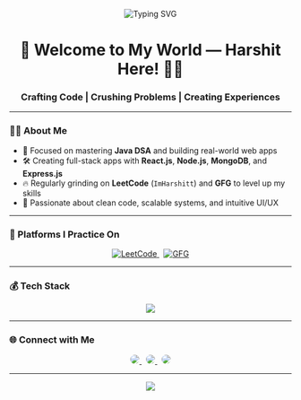 
<!-- Banner Typing Effect -->
<p align="center">
  <img src="https://readme-typing-svg.demolab.com?font=Fira+Code&weight=600&size=26&pause=1000&color=00ff7f&center=true&vCenter=true&width=1000&lines=Hey+%F0%9F%91%8B%2C+I'm+Harshit!;Java+DSA+%F0%9F%92%BB+%7C+MERN+Stack+Dev+%F0%9F%8C%90;React.js+%7C+Node.js+%7C+Problem+Solver+%E2%9A%99%EF%B8%8F" alt="Typing SVG" />
</p>

<!-- Header -->
<h1 align="center">🚀 Welcome to My World — Harshit Here! 👨‍💻</h1>
<h3 align="center">Crafting Code | Crushing Problems | Creating Experiences</h3>

---

### 👨‍💻 About Me

- 🎯 Focused on mastering **Java DSA** and building real-world web apps
- 🛠️ Creating full-stack apps with **React.js**, **Node.js**, **MongoDB**, and **Express.js**
- 🔥 Regularly grinding on **LeetCode** (`ImHarshitt`) and **GFG** to level up my skills
- 🧠 Passionate about clean code, scalable systems, and intuitive UI/UX

---

### 🧠 Platforms I Practice On

<p align="center">
  <a href="https://leetcode.com/ImHarshitt" target="_blank">
    <img src="https://img.shields.io/badge/LeetCode-FFA116?style=for-the-badge&logo=leetcode&logoColor=black" alt="LeetCode"/>
  </a>
  &nbsp;
  <a href="https://www.geeksforgeeks.org/user/harshitslkk/" target="_blank">
    <img src="https://img.shields.io/badge/GFG-2F8D46?style=for-the-badge&logo=geeksforgeeks&logoColor=white" alt="GFG"/>
  </a>
</p>

---

### 💰 Tech Stack

<p align="center">
  <img src="https://skillicons.dev/icons?i=java,js,react,nodejs,express,mongodb,html,css,git,github,vscode" />
</p>


---

### 🌐 Connect with Me

<p align="center">
  <a href="mailto:harshitkar98k@gmail.com" target="_blank">
    <img src="https://img.shields.io/badge/Gmail-D14836?style=for-the-badge&logo=gmail&logoColor=white"
         style="border-radius: 8px; transition: 0.3s; box-shadow: 0 0 0 transparent;"
         onmouseover="this.style.boxShadow='0 0 10px #D14836';"
         onmouseout="this.style.boxShadow='0 0 0 transparent';"/>
  </a>
  &nbsp;
  <a href="https://linkedin.com/in/imharshitt" target="_blank">
    <img src="https://img.shields.io/badge/LinkedIn-0A66C2?style=for-the-badge&logo=linkedin&logoColor=white"
         style="border-radius: 8px; transition: 0.3s; box-shadow: 0 0 0 transparent;"
         onmouseover="this.style.boxShadow='0 0 10px #0A66C2';"
         onmouseout="this.style.boxShadow='0 0 0 transparent';"/>
  </a>
  &nbsp;
  <a href="https://instagram.com/imharxhit" target="_blank">
    <img src="https://img.shields.io/badge/Instagram-E4405F?style=for-the-badge&logo=instagram&logoColor=white"
         style="border-radius: 12px; transition: 0.3s; box-shadow: 0 0 0 transparent;"
         onmouseover="this.style.boxShadow='0 0 15px #E4405F';"
         onmouseout="this.style.boxShadow='0 0 0 transparent';"/>
  </a>
</p>

---

<p align="center">
  <img src="https://komarev.com/ghpvc/?username=ImHarshitt&style=for-the-badge&label=Profile+Views" />
</p>
